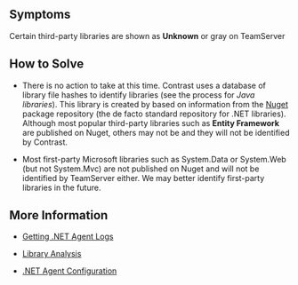<!--
title: "TeamServer Does Not Recognize Third Party .NET Libraries"
description: "Troubleshooting guide for .NET agent issues"
tags: "libraries troubleshoot agent .Net"
-->


## Symptoms

Certain third-party libraries are shown as **Unknown** or gray on TeamServer

## How to Solve

* There is no action to take at this time. Contrast uses a database of library file hashes to identify libraries (see the process for *Java libraries*). This library is created by based on information from the [Nuget](https://www.nuget.org/) package repository (the de facto standard repository for .NET libraries).  Although most popular third-party libraries such as **Entity Framework** are  published on Nuget, others may not be and they will not be identified by Contrast.  

* Most first-party Microsoft libraries such as System.Data or System.Web (but not System.Mvc) are not published on Nuget and will not be identified by TeamServer either. We may better identify first-party libraries in the future.


## More Information

* [Getting .NET Agent Logs](troubleshooting-net.html#net-logs)

* [Library Analysis](user-libraries.html#analysis)

* [.NET Agent Configuration](installation-netconfig.html)


